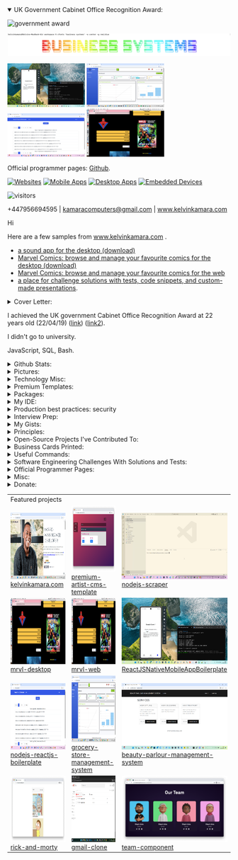 <details open>
<summary>
UK Government Cabinet Office Recognition Award:
</summary>

![government award](https://www.kelvinkamara.com/award.jpg)

</details>

<img src="https://github.com/kkamara/useful/raw/main/business-systems.png" alt="business-systems.png" width=""/>

<img src="https://github.com/kkamara/useful/blob/main/ReactJSNativeMobileAppBoilerplate.png?raw=true" alt="ReactJSNativeMobileAppBoilerplate.png" width="175px"/> <img src="https://raw.githubusercontent.com/kkamara/useful/refs/heads/main/grocery-store-management-system3.png" alt="grocery-store-management-system3.png" width="175px"/> <img src="https://github.com/kkamara/useful/raw/main/nodejs-reactjs-boilerplate.png?raw=true" alt="nodejs-reactjs-boilerplate.png" width="175px"/> <img src="https://raw.githubusercontent.com/kkamara/useful/main/mrvl5.png" alt="mrvl5.png" width="175px"/>

Official programmer pages: [Github](https://www.github.com/kkamara).

[![Websites](https://img.shields.io/badge/-Websites-black?style=for-the-badge&labelColor=white&logo=gnometerminal&logoColor=black)](#) [![Mobile Apps](https://img.shields.io/badge/-Mobile%20Apps-black?style=for-the-badge&labelColor=white&logo=android&logoColor=black)](#) [![Desktop Apps](https://img.shields.io/badge/-Desktop%20Apps-black?style=for-the-badge&labelColor=white&logo=whatsapp&logoColor=black)](#) [![Embedded Devices](https://img.shields.io/badge/-Embedded%20Devices-black?style=for-the-badge&labelColor=white&logo=youtube&logoColor=black)](#)

![visitors](https://komarev.com/ghpvc/?username=kkamara&color=blueviolet&style=for-the-badge)

+447956694595 | kamaracomputers@gmail.com | www.kelvinkamara.com

Hi

Here are a few samples from www.kelvinkamara.com .

- [a sound app for the desktop (download)](https://github.com/kkamara/the-kelvin-kamara-sound-app)
- [Marvel Comics: browse and manage your favourite comics for the desktop (download)](https://github.com/kkamara/mrvl-desktop)
- [Marvel Comics: browse and manage your favourite comics for the web](https://github.com/kkamara/mrvl-web)
- [a place for challenge solutions with tests, code snippets, and custom-made presentations](https://github.com/kkamara/playground).

<details>
<summary>
Cover Letter:
</summary>

> Hi
> 
> I am the chief technical officer (CTO) at Joystick. I make websites, mobile apps and desktop apps. I have over 10 years of commercial experience in the programming industry.
> 
> I have received an award from the UK government Cabinet Office for my work. Also, I was in the team that developed the JD Sports mobile app which has millions of users.
> 
> Please see my website for more at www.kelvinkamara.com .
> 
> Kelvin Kamara

</details>

I achieved the UK government Cabinet Office Recognition Award at 22 years old (22/04/19) ([link](https://kelvinkamara.com/award.jpg)) ([link2](https://github.com/kkamara/kelvinkamara.com/blob/main/public/award.jpg)).

I didn't go to university.

JavaScript, SQL, Bash.

<details>
<summary>
Github Stats:
</summary>

[![kkamara's GitHub stats](https://github-readme-stats.vercel.app/api?username=kkamara&count_private=true)](https://github.com/kkamara/github-readme-stats) [![Top Langs](https://github-readme-stats.vercel.app/api/top-langs/?username=kkamara&langs_count=8)](https://github.com/kkamara/github-readme-stats)

</details>

<details>
<summary>
Pictures:
</summary>

<img src="https://github.com/kkamara/useful/raw/main/mpts-london.jpg" alt="mpts-london.jpg" width="170"/> <img src="https://github.com/kkamara/useful/raw/main/business-card.jpeg" alt="business-card.jpeg" width="400"/> <img src="https://github.com/kkamara/useful/raw/main/EcommerceMobile-1.jpg" alt="EcommerceMobile-1.jpg" width="100"/>   <img src="https://github.com/kkamara/useful/raw/main/city-maps-splash-screen.jpg" alt="city-maps-splash-screen.jpg" width="100"/> 

<img src="https://raw.githubusercontent.com/kkamara/ecommerce/develop/public/v4-ecommerce.png" alt="v4-ecommerce.png" width="400"/>   <img src="https://github.com/kkamara/useful/raw/main/todo-app.png" alt="todo-app.png" width="400"/>

<img src="https://raw.githubusercontent.com/kkamara/useful/main/mrvl-desktop2.png" alt="mrvl-desktop2.png" width="400"/>   <img src="https://github.com/kkamara/useful/raw/main/mrvl2.png" alt="mrvl2.png" width="400"/>

<img src="https://raw.githubusercontent.com/kkamara/useful/main/crm-2-laravel-10-2.png" alt="crm-2-laravel-10-2.png" width="400"/>   <img src="https://raw.githubusercontent.com/kkamara/premium-artist-cms-template/main/premium-artist-cms-theme/admin/admin.png" alt="admin.png" width="400"/>

<img src="https://github.com/kkamara/useful/raw/main/ram.png" alt="ram.png" width="400"/>   <img src="https://github.com/kkamara/useful/raw/main/crm2.png" alt="crm2.png" width="400"/>

<img src="https://raw.githubusercontent.com/kkamara/useful/main/go-workspace.png" alt="go-workspace.png" width="400"/>   <img src="https://raw.githubusercontent.com/kkamara/useful/main/php-workspace.png" alt="php-workspace.png" width="400"/>

<img src="https://github.com/kkamara/useful/raw/main/amazon-scrapers.png" alt="amazon-scrapers.png" width="400"/> <img src="https://github.com/kkamara/playground/raw/main/System-of-Gates.jpg" alt="system-of-gates.jpg" width="400" />

</details>

<details>
<summary>
Technology Misc:
</summary>

[Desktop 2023 Extra](https://github.com/kkamara/useful/blob/main/desktop-2023-extra.png).

[Desktop 2023](https://raw.githubusercontent.com/kkamara/useful/main/desktop-2023.png).

</details>

<details>
<summary>
Premium Templates:
</summary>

* https://github.com/kkamara/premium-artist-cms-template

</details>

<details>
<summary>
Packages:
</summary>

* [www.npmjs.com/package/nodejs-github-to-bitbucket-backup-repo-updater](https://www.npmjs.com/package/nodejs-github-to-bitbucket-backup-repo-updater)
* [www.packagist.org/packages/kkamara/php-github-to-bitbucket-backup-repo-updater](https://packagist.org/packages/kkamara/php-github-to-bitbucket-backup-repo-updater)
* [www.github.com/kkamara/debian-linux-desktop-setup](https://github.com/kkamara/debian-linux-desktop-setup)

</details>

<details>
<summary>
My IDE:
</summary>

I work with [Visual Studio Code](https://code.visualstudio.com) and [Vim](https://www.vim.org).

Here is my VSCode configuration:
* [vscode-install-extensions.sh](https://github.com/kkamara/useful/blob/main/vscode-install-extensions.sh)
* [vscode-settings.json](https://github.com/kkamara/useful/blob/main/vscode-settings.json).

When using Vim I have the TAB key configured to trigger [Emmet snippets](https://vimawesome.com/plugin/emmet-vim). You can configure that at https://stackoverflow.com/questions/34822074/vim-key-mapping-for-emmet-vim .

Here is my Vim configuration:

* [vimrc](https://github.com/kkamara/useful/blob/main/vimrc).

</details>

<details>
<summary>
Production best practices: security
</summary>

* [Production Best Practices: Security](https://expressjs.com/en/advanced/best-practice-security.html).
* [Forms, File Uploads and Security with Node.js and Express](https://www.sitepoint.com/forms-file-uploads-security-node-express/).
* [The Open Worldwide Application Security Project (OWASP)](https://en.wikipedia.org/wiki/OWASP).
* [The Modern JavaScript Tutorial](https://github.com/javascript-tutorial/en.javascript.info).

</details>

<details>
<summary>
Interview Prep:
</summary>

* https://github.com/kkamara/playground

</details>

<details>
<summary>
My Gists:
</summary>

* https://gist.github.com/kkamara

</details>

<details>
<summary>
Principles:
</summary>

* Do the hardest task(s) first

* https://en.m.wikipedia.org/wiki/Separation_of_concerns

* https://en.m.wikipedia.org/wiki/Don%27t_repeat_yourself

* https://en.wikipedia.org/wiki/Yoda_conditions

</details>

<details>
<summary>
Open-Source Projects I've Contributed To:
</summary>

* https://www.flamingo.me/flamingo-commerce.html#Home

</details>

<details>
<summary>
Business Cards Printed: 
</summary>

6500.
</details>

<details>
<summary>
Useful Commands:
</summary>

```
npx npkill
```
[npkill](https://www.npmjs.com/package/npkill)

```
npx gitignore
```
[gitignore](https://www.npmjs.com/package/gitignore)

```
$( yarn bin )/react-scripts
```
[yarn bin](https://yarnpkg.com/cli/bin)

```
npm cache clean --force
```
[npm cache](https://docs.npmjs.com/cli/v7/commands/npm-cache)
  
```
ctrl + r # reverse search in the terminal
```

```
# command-line history & quick cmd select
hstr
hstr clone
```
[hstr](https://github.com/dvorka/hstr)

```
ps aux | grep -e Google
```

```bash
sudo kill -9 `pgrep oogle`
```

```
netstat -ltpn
```
</details>

<details>
<summary>
Software Engineering Challenges With Solutions and Tests:
</summary>
https://github.com/kkamara/playground
</details>

<details>
<summary>
Official Programmer Pages:
</summary>

* [Github](https://github.com/kkamara/kkamara)

</details>

<details>
<summary>
Misc:
</summary>

Height: 6 foot 4 inches.

Where do I get my project ideas from? https://1000projects.org/projects/php-projects .

I use https://pomofocus.io to work more efficiently. There is a desktop app version which I use.

Favourite music: Heavy metal. I listen to heavy metal playlists on [SoundCloud](https://soundcloud.com) with an ad-blocker.

Favourite photo: https://github.com/kkamara/useful/raw/main/grocery-store-management-system5.png?raw=true .

Nationality: I have a UK passport. I was born and raised in Lewisham, south east London. I am from Lagos, Nigeria on my father's side. I am also from Sierra Leone. I have visited Lagos, Nigeria, twice.

[My Anime List](https://github.com/kkamara/anime-list).

</details>

<details>
<summary>
Donate:
</summary>
https://kelvinkamara.com
</details>

<table>
  <tr>
    <td colspan="3">Featured projects</td>
  </tr>
  <tr>
    <td>
      <img height='150' width='267' src='https://raw.githubusercontent.com/kkamara/useful/main/kelvinkamara.com-light.png' />
      <br/>
      <a href='https://github.com/kkamara/kelvinkamara.com'>kelvinkamara.com</a>
    </td>
    <td>
      <img height='150' width='267' src='https://github.com/kkamara/premium-artist-cms-template/raw/main/premium-artist-cms-theme/admin/dashboard.png' />
      <br/>
      <a href='https://github.com/kkamara/premium-artist-cms-template'>premium-artist-cms-template</a>
    </td>
    <td>
      <img height='150' width='267' src='https://github.com/kkamara/useful/raw/main/nodejs-scraper.gif' />
      <br/>
      <a href='https://github.com/kkamara/nodejs-scraper'>nodejs-scraper</a>
    </td>
  </tr>
  <tr>
    <td>
      <img height='150' width='267' src='https://raw.githubusercontent.com/kkamara/useful/main/mrvl5.png' />
      <br/>
      <a href='https://github.com/kkamara/mrvl-desktop'>mrvl-desktop</a>
    </td>
    <td>
      <img height='150' width='267' src='https://raw.githubusercontent.com/kkamara/useful/main/mrvl5.png' />
      <br/>
      <a href='https://github.com/kkamara/mrvl-web'>mrvl-web</a>
    </td>
    <td>
      <img height='150' width='267' src='https://raw.githubusercontent.com/kkamara/useful/main/ReactJSNativeMobileAppBoilerplate.png' />
      <br/>
      <a href='https://github.com/kkamara/ReactJSNativeMobileAppBoilerplate'>ReactJSNativeMobileAppBoilerplate</a>
    </td>
  </tr>
  <tr>
    <td>
      <img height='150' width='267' src='https://github.com/kkamara/useful/raw/main/nodejs-reactjs-boilerplate.png?raw=true' />
      <br/>
      <a href='https://github.com/kkamara/nodejs-reactjs-boilerplate'>nodejs-reactjs-boilerplate</a>
    </td>
    <td>
      <img height='150' width='267' src='https://raw.githubusercontent.com/kkamara/useful/refs/heads/main/grocery-store-management-system3.png' />
      <br/>
      <a href='https://github.com/kkamara/grocery-store-management-system'>grocery-store-management-system</a>
    </td>
    <td>
      <img height='150' width='267' src='https://github.com/kkamara/useful/raw/main/beauty-parlour-management-system.png?raw=true' />
      <br/>
      <a href='https://github.com/kkamara/beauty-parlour-management-system'>beauty-parlour-management-system</a>
    </td>
  </tr>
  <tr>
    <td>
      <img height='150' width='267' src='https://github.com/kkamara/useful/raw/main/ram.png' />
      <br/>
      <a href='https://github.com/kkamara/ram'>rick-and-morty</a>
    </td>
    <td>
      <img height='150' width='267' src='https://raw.githubusercontent.com/kkamara/useful/main/gmail-clone.png' />
      <br/>
      <a href='https://github.com/kkamara/gmail-clone'>gmail-clone</a>
    </td>
    <td>
      <img height='150' width='267' src='https://raw.githubusercontent.com/kkamara/useful/main/team-component.png' />
      <br/>
      <a href='https://github.com/kkamara/team-component'>team-component</a>
    </td>
  </tr>
</table>
